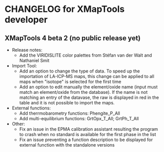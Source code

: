 # CHANGELOG for XMapTools developer

## XMapTools 4 beta 2 (no public release yet)

- Release notes:
  - Add the VIRIDISLITE color palettes from Stéfan van der Walt and Nathaniel Smit
- Import Tool:
  - Add an option to change the type of data. To speed up the importation of LA-ICP-MS maps, this change can be applied to all maps when "isotope" is selected for the first time 
  - Add an option to edit manually the element/oxide name (input must match an element/oxide from the database). If the name is not matching an entry of the datavase, the raw is displayed in red in the table and it is not possible to import the maps.  
- External functions:
  - Add therrmobarometry functions: Phengite_P_All
  - Add multi-equilibrium functions: GrtOpx_T_All; GrtPh_T_All
- Other:
  - Fix an issue in the EPMA calibration assistant resulting the program to crash when no standard is available for the first phase in the list
  - Fix an issue preventing a function description to be displayed for external function with the standalone versions 
